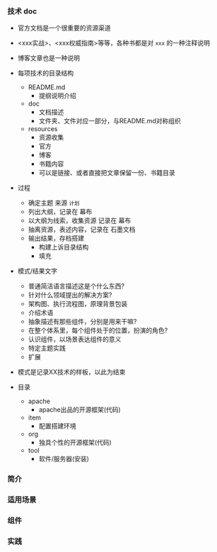 ### 技术 doc

- 官方文档是一个很重要的资源渠道
- <xxx实战>、<xxx权威指南>等等，各种书都是对 `xxx` 的一种注释说明
- 博客文章也是一种说明
- 每项技术的目录结构
    - README.md
        - 提纲说明介绍
    - doc
        - 文档描述
        - 文件夹、文件对应一部分，与README.md对称组织
    - resources
        - 资源收集
        - 官方
        - 博客
        - 书籍内容
        - 可以是链接、或者直接把文章保留一份、书籍目录
- 过程
    - 确定主题  来源  `计划`
    - 列出大纲，记录在  幕布
    - 以大纲为线索，收集资源   记录在 幕布
    - 抽离资源，表述内容，记录在 石墨文档
    - 输出结果，存档搭建
        - 构建上诉目录结构
        - 填充

- 模式/结果文字
  - 普通简洁语言描述这是个什么东西?
  - 针对什么领域提出的解决方案?
  - 架构图、执行流程图，原理背景包装
  - 介绍术语
  - 抽象描述有那些组件，分别是用来干嘛?
  - 在整个体系里，每个组件处于的位置，扮演的角色?
  - 认识组件，以场景表达组件的意义
  - 特定主题实践
  - 扩展
- 模式是记录XX技术的样板，以此为结束
- 目录
  - apache
    - apache出品的开源框架(代码)
  - item
    - 配置搭建环境
  - org
    - 独具个性的开源框架(代码)
  - tool
    - 软件/服务器(安装)
### 简介
### 适用场景
### 组件
### 实践
